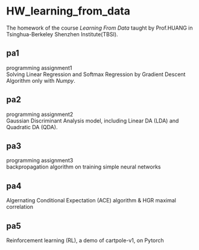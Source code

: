 # HW_learning_from_data
The homework of the course *Learning From Data* taught by Prof.HUANG in Tsinghua-Berkeley Shenzhen Institute(TBSI).  
## pa1 ##
programming assignment1  
Solving Linear Regression and Softmax Regression by Gradient Descent Algorithm only with *Numpy*.  
## pa2 ##
programming assignment2  
Gaussian Discriminant Analysis model, including Linear DA (LDA) and Quadratic DA (QDA).  
## pa3 ##
programming assignment3  
backpropagation algorithm on training simple neural networks  
## pa4 ##
Algernating Conditional Expectation (ACE) algorithm & HGR maximal correlation  
## pa5 ##
Reinforcement learning (RL), a demo of cartpole-v1, on Pytorch  




